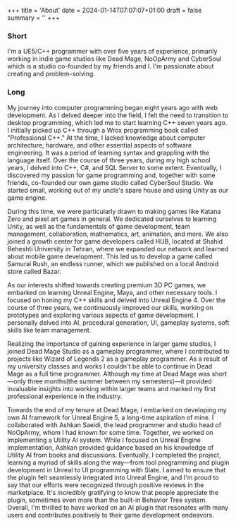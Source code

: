 +++ 
title = 'About' 
date = 2024-01-14T07:07:07+01:00
draft = false
summary = ''
+++

### Short
I'm a UE5/C++ programmer with over five years of experience, primarily working in indie game studios like Dead Mage, NoOpArmy and CyberSoul which is a studio co-founded by my friends and I. I'm passionate about creating and problem-solving.

### Long
My journey into computer programming began eight years ago with web development. As I delved deeper into the field, I felt the need to transition to desktop programming, which led me to start learning C++ seven years ago. I initially picked up C++ through a Wrox programming book called "Professional C++." At the time, I lacked knowledge about computer architecture, hardware, and other essential aspects of software engineering. It was a period of learning syntax and grappling with the language itself.
Over the course of three years, during my high school years, I delved into C++, C#, and SQL Server to some extent. Eventually, I discovered my passion for game programming and, together with some friends, co-founded our own game studio called CyberSoul Studio. We started small, working out of my uncle's spare house and using Unity as our game engine.

During this time, we were particularly drawn to making games like Katana Zero and pixel art games in general. We dedicated ourselves to learning Unity, as well as the fundamentals of game development, team management, collaboration, mathematics, art, animation, and more. We also joined a growth center for game developers called HUB, located at Shahid Beheshti University in Tehran, where we expanded our network and learned about mobile game development. This led us to develop a game called Samurai Rush, an endless runner, which we published on a local Android store called Bazar.

As our interests shifted towards creating premium 3D PC games, we embarked on learning Unreal Engine, Maya, and other necessary tools. I focused on honing my C++ skills and delved into Unreal Engine 4. Over the course of three years, we continuously improved our skills, working on prototypes and exploring various aspects of game development. I personally delved into AI, procedural generation, UI, gameplay systems, soft skills like team management.

Realizing the importance of gaining experience in larger game studios, I joined Dead Mage Studio as a gameplay programmer, where I contributed to projects like Wizard of Legends 2 as a gameplay programmer. As a result of my university classes and works I couldn't be able to continue in Dead Mage as a full time programmer. Although my time at Dead Mage was short—only three months(the summer between my semesters)—it provided invaluable insights into working within larger teams and marked my first professional experience in the industry.

Towards the end of my tenure at Dead Mage, I embarked on developing my own AI framework for Unreal Engine 5, a long-time aspiration of mine. I collaborated with Ashkan Saeidi, the lead programmer and studio head of NoOpArmy, whom I had known for some time. Together, we worked on implementing a Utility AI system. While I focused on Unreal Engine implementation, Ashkan provided guidance based on his knowledge of Utility AI from books and discussions.
Eventually, I completed the project, learning a myriad of skills along the way—from tool programming and plugin development in Unreal to UI programming with Slate. I aimed to ensure that the plugin felt seamlessly integrated into Unreal Engine, and I'm proud to say that our efforts were recognized through positive reviews in the marketplace. It's incredibly gratifying to know that people appreciate the plugin, sometimes even more than the built-in Behavior Tree system.
Overall, I'm thrilled to have worked on an AI plugin that resonates with many users and contributes positively to their game development endeavors.